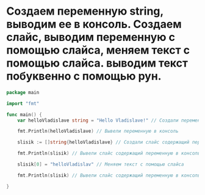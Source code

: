 # Создаем переменную string, выводим ее в консоль. Создаем слайс, выводим переменную с помощью слайса, меняем текст с помощью слайса. выводим текст побуквенно с помощью рун.
```go
package main

import "fmt"

func main() {
	var helloVladislave string = "Hello Vladislave!" // Создали переменную стринг

	fmt.Println(helloVladislave) // Вывели переменную в консоль

	slisik := []string{helloVladislave} // Создали слайс содержащий переменную

	fmt.Println(slisik) // Вывели слайс содержащий переменную в консоль

	slisik[0] = "helloVladislav" // Меняем текст с помощью слайса

	fmt.Println(slisik) // Вывели слайс содержащий переменную в консоль

}
```


